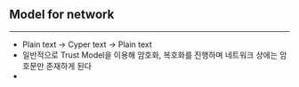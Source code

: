 
## Model for network
---
+ Plain text  $\rightarrow$ Cyper text $\rightarrow$ Plain text
+ 일반적으로 Trust Model을 이용해 암호화, 복호화를 진행하며 네트워크 상에는 암호문만 존재하게 된다
+ 